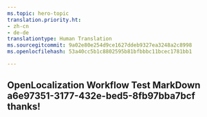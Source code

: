 ```yaml
---
ms.topic: hero-topic
translation.priority.ht:
- zh-cn
- de-de
translationtype: Human Translation
ms.sourcegitcommit: 9a02e80e254d9ce1627ddeb9327ea3248a2c8998
ms.openlocfilehash: 53a40cc5b1c8802595b81bfbbbc11bcec1781bb1

---
```

## OpenLocalization Workflow Test MarkDown a6e97351-3177-432e-bed5-8fb97bba7bcf thanks!



<!--HONumber=Aug16_HO1-->


